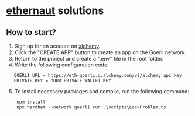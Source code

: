 # [ethernaut](https://ethernaut.openzeppelin.com/) solutions

## How to start?
1. Sign up for an account on [alchemy](https://www.alchemy.com/).
2. Click the "CREATE APP" button to create an app on the Goerli network.
3. Return to the project and create a ".env" file in the root folder.
4. Write the following configuration code:
```
   GOERLI_URL = https://eth-goerli.g.alchemy.com/v2/alchemy api key
   PRIVATE_KEY = YOUR PRIVATE WALLET KEY
```
5. To install necessary packages and compile, run the following command:
```
    npm install
    npx hardhat --network goerli run .\scripts\LockProblem.ts
```


